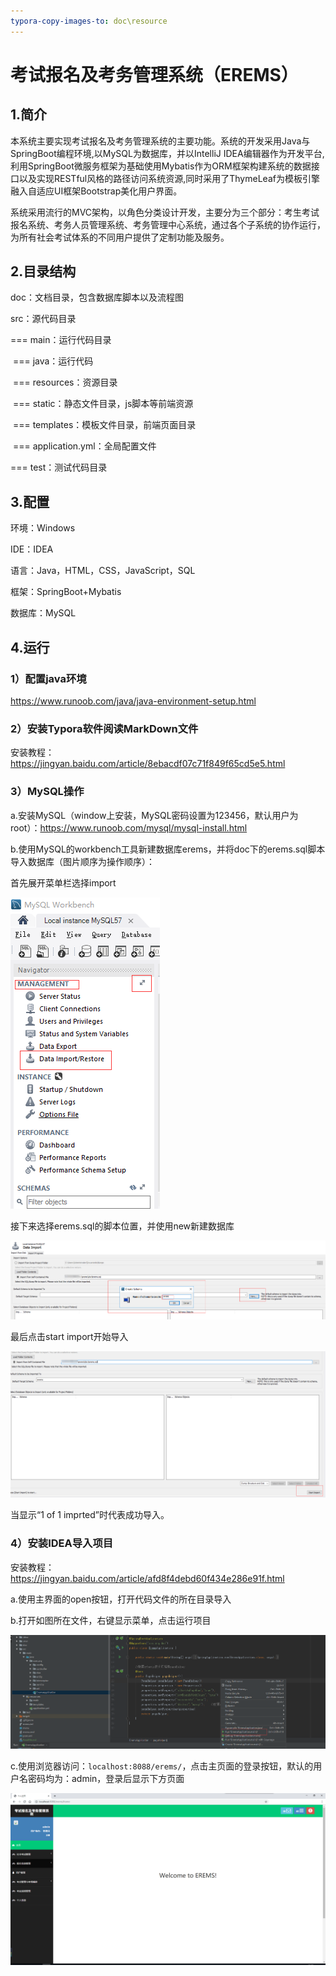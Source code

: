 ```yaml
---
typora-copy-images-to: doc\resource
---
```


# 考试报名及考务管理系统（EREMS）

## 1.简介

  本系统主要实现考试报名及考务管理系统的主要功能。系统的开发采用Java与SpringBoot编程环境,以MySQL为数据库，并以IntelliJ IDEA编辑器作为开发平台, 利用SpringBoot微服务框架为基础使用Mybatis作为ORM框架构建系统的数据接口以及实现RESTful风格的路径访问系统资源,同时采用了ThymeLeaf为模板引擎融入自适应UI框架Bootstrap美化用户界面。

  系统采用流行的MVC架构，以角色分类设计开发，主要分为三个部分：考生考试报名系统、考务人员管理系统、考务管理中心系统，通过各个子系统的协作运行，为所有社会考试体系的不同用户提供了定制功能及服务。

## 2.目录结构

doc：文档目录，包含数据库脚本以及流程图

src：源代码目录

=== main：运行代码目录

​        === java：运行代码

​         === resources：资源目录

​                 === static：静态文件目录，js脚本等前端资源

​                 === templates：模板文件目录，前端页面目录

​                 === application.yml：全局配置文件

  === test：测试代码目录

## 3.配置

环境：Windows

IDE：IDEA

语言：Java，HTML，CSS，JavaScript，SQL

框架：SpringBoot+Mybatis

数据库：MySQL

## 4.运行

### 1）配置java环境

https://www.runoob.com/java/java-environment-setup.html

### 2）安装Typora软件阅读MarkDown文件

安装教程：https://jingyan.baidu.com/article/8ebacdf07c71f849f65cd5e5.html

### 3）MySQL操作

a.安装MySQL（window上安装，MySQL密码设置为123456，默认用户为root）：https://www.runoob.com/mysql/mysql-install.html

b.使用MySQL的workbench工具新建数据库erems，并将doc下的erems.sql脚本导入数据库（图片顺序为操作顺序）：

首先展开菜单栏选择import

![1571109170017](.\doc\resource\1571109170017.png)

接下来选择erems.sql的脚本位置，并使用new新建数据库

![1571109305796](.\doc\resource\1571109305796.png)

最后点击start import开始导入

![1571109405606](.\doc\resource\1571109405606.png)

当显示“1 of 1 imprted”时代表成功导入。

### 4）安装IDEA导入项目

安装教程：https://jingyan.baidu.com/article/afd8f4debd60f434e286e91f.html

a.使用主界面的open按钮，打开代码文件的所在目录导入

b.打开如图所在文件，右键显示菜单，点击运行项目

![1571109636479](.\doc\resource\1571109636479.png)

c.使用浏览器访问：`localhost:8088/erems/`，点击主页面的登录按钮，默认的用户名密码均为：admin，登录后显示下方页面

![1571110424691](.\doc\resource\1571110424691.png)